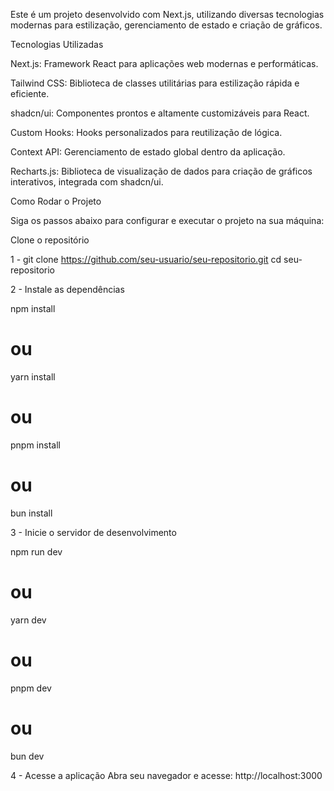 Este é um projeto desenvolvido com Next.js, utilizando diversas tecnologias modernas para estilização, gerenciamento de estado e criação de gráficos.

Tecnologias Utilizadas

Next.js: Framework React para aplicações web modernas e performáticas.

Tailwind CSS: Biblioteca de classes utilitárias para estilização rápida e eficiente.

shadcn/ui: Componentes prontos e altamente customizáveis para React.

Custom Hooks: Hooks personalizados para reutilização de lógica.

Context API: Gerenciamento de estado global dentro da aplicação.

Recharts.js: Biblioteca de visualização de dados para criação de gráficos interativos, integrada com shadcn/ui.

Como Rodar o Projeto

Siga os passos abaixo para configurar e executar o projeto na sua máquina:

Clone o repositório

1 - git clone https://github.com/seu-usuario/seu-repositorio.git
cd seu-repositorio

2 - Instale as dependências

npm install

# ou

yarn install

# ou

pnpm install

# ou

bun install

3 - Inicie o servidor de desenvolvimento

npm run dev

# ou

yarn dev

# ou

pnpm dev

# ou

bun dev

4 - Acesse a aplicação
Abra seu navegador e acesse: http://localhost:3000
